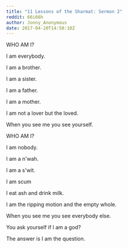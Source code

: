 ```yaml
---
title: "11 Lessons of the Sharmat: Sermon 2"
reddit: 66i66h
author: Jonny_Anonymous
date: 2017-04-20T14:50:10Z
---
```


WHO AM I?

I am everybody.

I am a brother.

I am a sister.

I am a father.

I am a mother.

I am not a lover but the loved.

When you see me you see yourself.

WHO AM I?

I am nobody.

I am a n'wah.

I am a s'wit.

I am scum

I eat ash and drink milk.

I am the ripping motion and the empty whole.

When you see me you see everybody else.

You ask yourself if I am a god?

The answer is I am the question.
